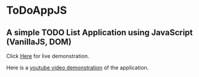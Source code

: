 # ToDoAppJS

## A simple TODO List Application using JavaScript (VanillaJS, DOM)

Click  [Here](https://tanmayjay.github.io/ToDoAppJS/) for live demonstration.

Here is a [youtube video demonstration](https://youtu.be/9EBgCkvXu-E) of the application.
